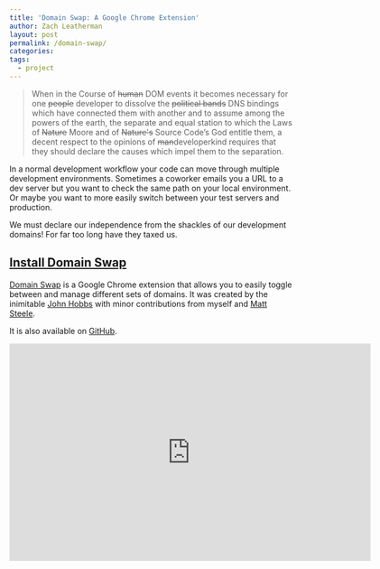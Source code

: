 ```yaml
---
title: 'Domain Swap: A Google Chrome Extension'
author: Zach Leatherman
layout: post
permalink: /domain-swap/
categories:
tags:
  - project
---
```


> When in the Course of ~~human~~ DOM events it becomes necessary for one ~~people~~ developer to dissolve the ~~political bands~~ DNS bindings which have connected them with another and to assume among the powers of the earth, the separate and equal station to which the Laws of ~~Nature~~ Moore and of ~~Nature's~~ Source Code’s God entitle them, a decent respect to the opinions of ~~man~~developerkind requires that they should declare the causes which impel them to the separation.

In a normal development workflow your code can move through multiple development environments. Sometimes a coworker emails you a URL to a dev server but you want to check the same path on your local environment. Or maybe you want to more easily switch between your test servers and production.

We must declare our independence from the shackles of our development domains! For far too long have they taxed us.

## [Install Domain Swap](https://chrome.google.com/webstore/detail/domain-swap/ngiiihlebepigjbefembddhdplmaghep/)

[Domain Swap](https://chrome.google.com/webstore/detail/domain-swap/ngiiihlebepigjbefembddhdplmaghep/) is a Google Chrome extension that allows you to easily toggle between and manage different sets of domains. It was created by the inimitable [John Hobbs](https://twitter.com/jmhobbs) with minor contributions from myself and [Matt Steele](https://twitter.com/mattdsteele).

It is also available on [GitHub](https://github.com/jmhobbs/domain-swap).

<div class="fluid-width-video-wrapper"><iframe class="youtube-player" type="text/html" width="640" height="385" src="http://www.youtube.com/embed/rBjWONjqwNg/" frameborder="0"></iframe></div>
